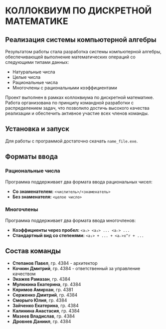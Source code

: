 # КОЛЛОКВИУМ ПО ДИСКРЕТНОЙ МАТЕМАТИКЕ

## Реализация системы компьютерной алгебры
Результатом работы стала разработка системы компьютерной алгебры, обеспечивающей выполнение математических операций со следующими типами данных:
- Натуральные числа
- Целые числа
- Рациональные числа
- Многочлены с рациональными коэффициентами

Проект выполнен в рамках коллоквиума по дискретной математике. Работа организована по принципу командной разработки с распределением задач, что позволило достичь высокого качества реализации и обеспечить активное участие всех членов команды.

## Установка и запуск
Для работы с программой достаточно скачать `name_file.exe`.

## Форматы ввода

### Рациональные числа
Программа поддерживает два формата ввода рациональных чисел:
- **Со знаменателем:** `<числитель>/<знаменатель>`
- **Без знаменателя:** `<целое число>`

### Многочлены
Программа поддерживает два формата ввода многочленов:
- **Коэффициенты через пробел:** `<a₁> <a₂> ... <aᵣ> ...`
- **Стандартный вид со степенями:** `<a₁> + ... + <aᵣ>x^r + ...`

## Состав команды
- **Степанов Павел**, гр. 4384 - архитектор
- **Кочкин Дмитрий**, гр. 4384 - ответственный за управление качеством
- **Экажев Рамазан**, гр. 4384
- **Мулюкина Екатерина**, гр. 4384
- **Кяримов Амирхан**, гр. 4381
- **Серженко Дмитрий**, гр. 4384
- **Сморыго Юлия**, гр. 4384
- **Зайченко Екатерина**, гр. 4384
- **Калинина Анастасия**, гр. 4384
- **Мазеев Владислав**, гр. 4384
- **Дровнев Даниил**, гр. 4384

